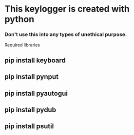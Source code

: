 <h1>This keylogger is created with python</h1>
<h3>Don't use this into any types of unethical purpose.</h3>

<h>Required libraries</h>
<h2>pip install keyboard</h2>
<h2>pip install pynput</h2>
<h2>pip install pyautogui</h2>
<h2>pip install pydub</h2>
<h2>pip install psutil</h2>

